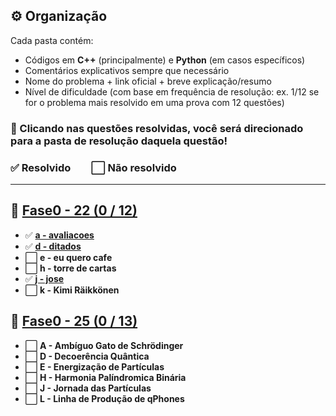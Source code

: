 ## ⚙️ Organização

Cada pasta contém:
- Códigos em **C++** (principalmente) e **Python** (em casos específicos)
- Comentários explicativos sempre que necessário
- Nome do problema + link oficial + breve explicação/resumo
- Nível de dificuldade (com base em frequência de resolução: ex. 1/12 se for o problema mais resolvido em uma prova com 12 questões)

### 🔗 Clicando nas questões resolvidas, você será direcionado para a pasta de resolução daquela questão!
### ✅ Resolvido  ⬜ Não resolvido

---

## 🚀 [**Fase0 - 22 (0 / 12)**](https://github.com/CSFesta/Marathon-Solutions/tree/main/SBC%20-%20fase%20zero/Fase0-22) 

- ✅ [**a - avaliacoes**](https://github.com/CSFesta/Marathon-Solutions/tree/main/SBC%20-%20fase%20zero/Fase0-22/a%20-%20avaliacoes)
- ✅ [**d - ditados**](https://github.com/CSFesta/Marathon-Solutions/tree/main/SBC%20-%20fase%20zero/Fase0-22/d%20-%20ditados)
- ⬜ **e - eu quero cafe**
- ⬜ **h - torre de cartas**
- ✅ [**j - jose**](https://github.com/CSFesta/Marathon-Solutions/tree/main/SBC%20-%20fase%20zero/Fase0-22/j%20-%20jose)
- ⬜ **k - Kimi Räikkönen**

## 🚀 [**Fase0 - 25 (0 / 13)**](https://github.com/CSFesta/Marathon-Solutions/tree/main/SBC%20-%20fase%20zero/Fase0-25) 

- ⬜ **A - Ambíguo Gato de Schrödinger**
- ⬜ **D - Decoerência Quântica**
- ⬜ **E - Energização de Partículas**
- ⬜ **H - Harmonia Palíndromica Binária**
- ⬜ **J - Jornada das Partículas**
- ⬜ **L - Linha de Produção de qPhones**
